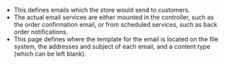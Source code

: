 - This defines emails which the store would send to customers.
- The actual email services are either mounted in the controller, such as the order confirmation email, or from scheduled services, such as back order notifications.
- This page defines where the template for the email is located on the file system, the addresses and subject of each email, and a content type (which can be left blank).